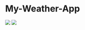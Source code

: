 # My-Weather-App

![](Screenshots/Screenshot%202023-04-05%20221804.png)
![](Screenshots/Screenshot%202023-04-05%20222001.png)
